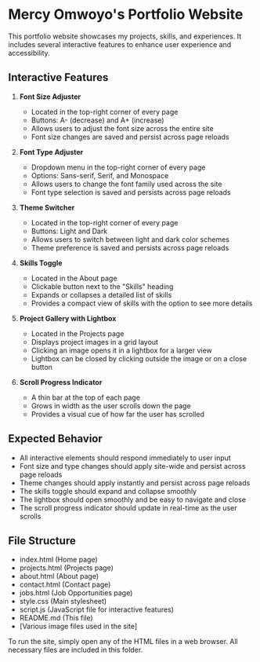 # Mercy Omwoyo's Portfolio Website

This portfolio website showcases my projects, skills, and experiences. It includes several interactive features to enhance user experience and accessibility.

## Interactive Features

1. **Font Size Adjuster**
   - Located in the top-right corner of every page
   - Buttons: A- (decrease) and A+ (increase)
   - Allows users to adjust the font size across the entire site
   - Font size changes are saved and persist across page reloads

2. **Font Type Adjuster**
   - Dropdown menu in the top-right corner of every page
   - Options: Sans-serif, Serif, and Monospace
   - Allows users to change the font family used across the site
   - Font type selection is saved and persists across page reloads

3. **Theme Switcher**
   - Located in the top-right corner of every page
   - Buttons: Light and Dark
   - Allows users to switch between light and dark color schemes
   - Theme preference is saved and persists across page reloads

4. **Skills Toggle**
   - Located in the About page
   - Clickable button next to the "Skills" heading
   - Expands or collapses a detailed list of skills
   - Provides a compact view of skills with the option to see more details

5. **Project Gallery with Lightbox**
   - Located in the Projects page
   - Displays project images in a grid layout
   - Clicking an image opens it in a lightbox for a larger view
   - Lightbox can be closed by clicking outside the image or on a close button

6. **Scroll Progress Indicator**
   - A thin bar at the top of each page
   - Grows in width as the user scrolls down the page
   - Provides a visual cue of how far the user has scrolled

## Expected Behavior

- All interactive elements should respond immediately to user input
- Font size and type changes should apply site-wide and persist across page reloads
- Theme changes should apply instantly and persist across page reloads
- The skills toggle should expand and collapse smoothly
- The lightbox should open smoothly and be easy to navigate and close
- The scroll progress indicator should update in real-time as the user scrolls

## File Structure

- index.html (Home page)
- projects.html (Projects page)
- about.html (About page)
- contact.html (Contact page)
- jobs.html (Job Opportunities page)
- style.css (Main stylesheet)
- script.js (JavaScript file for interactive features)
- README.md (This file)
- [Various image files used in the site]

To run the site, simply open any of the HTML files in a web browser. All necessary files are included in this folder.